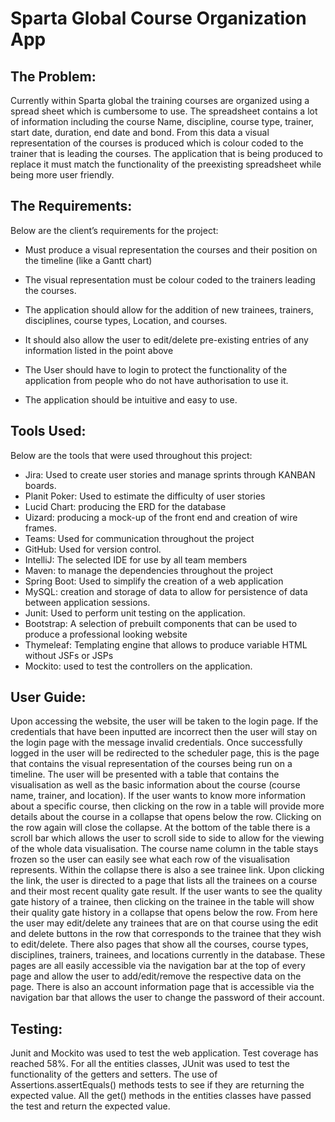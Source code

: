 # Sparta Global Course Organization App

## The Problem:

Currently within Sparta global the training courses are organized using a spread sheet which is cumbersome to use. The spreadsheet contains a lot of information including the course Name, discipline, course type, trainer, start date, duration, end date and bond. From this data a visual representation of the courses is produced which is colour coded to the trainer that is leading the courses. The application that is being produced to replace it must match the functionality of the preexisting spreadsheet while being more user friendly.

## The Requirements:

Below are the client’s requirements for the project:
- Must produce a visual representation the courses and their position on the timeline (like a Gantt chart)

- The visual representation must be colour coded to the trainers leading the courses.

- The application should allow for the addition of new trainees, trainers, disciplines, course types, Location, and courses.

- It should also allow the user to edit/delete pre-existing entries of any information listed in the point above

- The User should have to login to protect the functionality of the application from people who do not have authorisation to use it.

- The application should be intuitive and easy to use.

## Tools Used:

Below are the tools that were used throughout this project:
- Jira: Used to create user stories and manage sprints through KANBAN boards.
- Planit Poker: Used to estimate the difficulty of user stories
- Lucid Chart: producing the ERD for the database
- Uizard: producing a mock-up of the front end and creation of wire frames.
- Teams: Used for communication throughout the project
- GitHub: Used for version control.
- IntelliJ: The selected IDE for use by all team members
- Maven: to manage the dependencies throughout the project
- Spring Boot: Used to simplify the creation of a web application
- MySQL: creation and storage of data to allow for persistence of data between application sessions.
- Junit: Used to perform unit testing on the application.
- Bootstrap: A selection of prebuilt components that can be used to produce a professional looking website
- Thymeleaf: Templating engine that allows to produce variable HTML without JSFs or JSPs
- Mockito: used to test the controllers on the application.

## User Guide:

Upon accessing the website, the user will be taken to the login page. If the credentials that have been inputted are incorrect then the user will stay on the login page with the message invalid credentials.
Once successfully logged in the user will be redirected to the scheduler page, this is the page that contains the visual representation of the courses being run on a timeline. The user will be presented with a table that contains the visualisation as well as the basic information about the course (course name, trainer, and location). If the user wants to know more information about a specific course, then clicking on the row in a table will provide more details about the course in a collapse that opens below the row. Clicking on the row again will close the collapse. At the bottom of the table there is a scroll bar which allows the user to scroll side to side to allow for the viewing of the whole data visualisation. The course name column in the table stays frozen so the user can easily see what each row of the visualisation represents.
Within the collapse there is also a see trainee link. Upon clicking the link, the user is directed to a page that lists all the trainees on a course and their most recent quality gate result. If the user wants to see the quality gate history of a trainee, then clicking on the trainee in the table will show their quality gate history in a collapse that opens below the row. From here the user may edit/delete any trainees that are on that course using the edit and delete buttons in the row that corresponds to the trainee that they wish to edit/delete.
There also pages that show all the courses, course types, disciplines, trainers, trainees, and locations currently in the database. These pages are all easily accessible via the navigation bar at the top of every page and allow the user to add/edit/remove the respective data on the page.
There is also an account information page that is accessible via the navigation bar that allows the user to change the password of their account.

## Testing:

Junit and Mockito was used to test the web application. Test coverage has reached 58%.
For all the entities classes, JUnit was used to test the functionality of the getters and setters. The use of Assertions.assertEquals() methods tests to see if they are returning the expected value. All the get() methods in the entities classes have passed the test and return the expected value.
